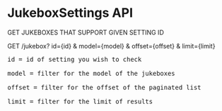 # JukeboxSettings API

GET JUKEBOXES THAT SUPPORT GIVEN SETTING ID

GET /jukebox? id={id}  & model={model}  & offset={offset} & limit={limit}<br>
<pre>id = id of setting you wish to check<br>
model = filter for the model of the jukeboxes<br>
offset = filter for the offset of the paginated list<br>
limit = filter for the limit of results
  
